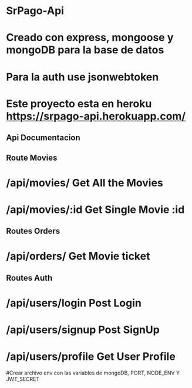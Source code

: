 # SrPago-Api

# Creado con express, mongoose y mongoDB para la base de datos

# Para la auth use jsonwebtoken

# Este proyecto esta en heroku https://srpago-api.herokuapp.com/

## Api Documentacion

## Route Movies

# /api/movies/ Get All the Movies

# /api/movies/:id Get Single Movie :id

## Routes Orders

# /api/orders/ Get Movie ticket

## Routes Auth

# /api/users/login Post Login

# /api/users/signup Post SignUp

# /api/users/profile Get User Profile

#Crear archivo env con las variables de mongoDB, PORT, NODE_ENV Y JWT_SECRET
